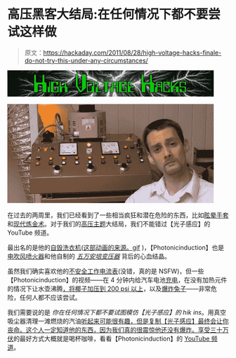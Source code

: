 # 高压黑客大结局:在任何情况下都不要尝试这样做

> 原文：<https://hackaday.com/2011/08/28/high-voltage-hacks-finale-do-not-try-this-under-any-circumstances/>

![](img/0a0bd968c9a093e94326dc31148573cc.png "High Voltage")

[![](img/03731534961520bab00488c166f83155.png "photoinduction")](http://hackaday.com/wp-content/uploads/2011/08/photoinduction1.png)

在过去的两周里，我们已经看到了一些相当疯狂和潜在危险的东西，比如[眩晕手套](http://hackaday.com/2011/08/22/video-shocking-jack-into-submission-with-high-voltage/)和[现代炼金术](http://wp.me/pk3lN-dLp)。对于我们的[高压主题](http://hackaday.com/2011/08/08/announcing-hack-a-day-themes/)大结局，我们不能错过【光子感应】的 YouTube 频道。

最出名的是他的[自毁洗衣机](http://www.youtube.com/watch?v=16AFYmZxIGw)([这部动画的来源。gif](http://hackaday.com/wp-content/uploads/2011/08/washingmachine.gif) )，【Photonicinduction】也是[电吹风喷火器](http://www.youtube.com/watch?v=XdcPbAhsFxs)和他自制的 [*五万安培变压器*](http://www.youtube.com/watch?v=uRriZ_ofxOk) 背后的心血结晶。

虽然我们确实喜欢他的[不安全工作电流表](http://www.youtube.com/watch?v=u5IsrU-WSoE)(没错，真的是 NSFW)，但一些【Photonicinduction】的视频——在 4 分钟内给汽车电池[充电](http://www.youtube.com/watch?v=ExS43bv462M)，在没有加热元件的情况下让水壶沸腾[，将椰子](http://www.youtube.com/watch?v=rGL67coOdOk)[加压到 200 psi 以上](http://www.youtube.com/watch?v=KJphIBlnhw4)，以及[爆炸兔子](http://www.youtube.com/watch?v=Pbh0MDdfOU0)——非常危险，任何人都不应该尝试。

我们需要说的是 *你在任何情况下都不要试图模仿【光子感应】的 hik ins*。用真空吸尘器清理一滩燃烧的汽油[听起来可能很有趣，但是复制【光子感应】最终会让你丧命。这个人一定知道他的东西，因为我们真的很震惊他还没有爆炸。享受](http://www.youtube.com/watch?v=EJ7HgHEGc2w)[三十万伏](http://www.youtube.com/watch?v=2mtrnhwAtgE)的最好方式大概就是喝杯咖啡，看看【Photonicinduction】的 [YouTube 频道](http://www.youtube.com/user/Photonicinduction)。